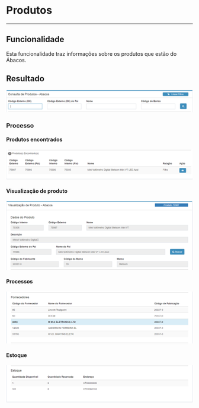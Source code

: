 # Produtos

---

## Funcionalidade

Esta funcionalidade traz informações sobre os produtos que estão do Ábacos.

## Resultado

![](/assets/atd-abc-prod-01.png)

### Processo

#### Produtos encontrados

![](/assets/atd-abc-prod-02.png)

#### Visualização de produto

![](/assets/atd-abc-prod-03.png)

#### Processos

![](/assets/atd-abc-prod-04.png)

#### Estoque

![](/assets/atd-abc-prod-05.png)


